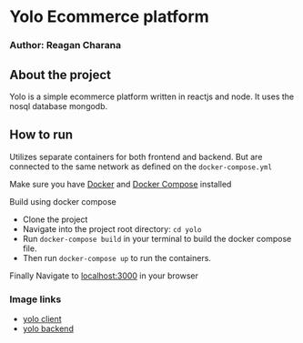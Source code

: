 # Yolo Ecommerce platform

### Author: Reagan Charana

## About the project

Yolo is a simple ecommerce platform written in reactjs and node. It uses the nosql database mongodb. 

## How to run
Utilizes separate containers for both frontend and backend. But are connected to the same network as defined on the `docker-compose.yml`

Make sure you have <a href="https://docs.docker.com/engine/install/"> Docker</a> and <a href="https://docs.docker.com/compose/install/"> Docker Compose</a> installed

Build using docker compose
 - Clone the project
 - Navigate into the project root directory: `cd yolo`
 - Run `docker-compose build` in your terminal to build the docker compose file.
 - Then run  `docker-compose up` to run the containers.

Finally Navigate to <a href="http://localhost:3000" target="blank">localhost:3000</a> in your browser

### Image links
- <a href="https://hub.docker.com/repository/docker/reagancn/yolo-client" target="blank">yolo client</a>
- <a href="https://hub.docker.com/repository/docker/reagancn/yolo-backend" target="blank">yolo backend</a>